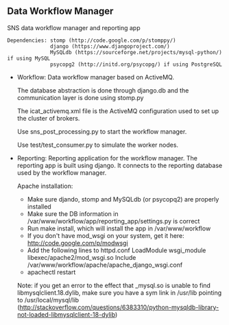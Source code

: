 Data Workflow Manager
---------------------

SNS data workflow manager and reporting app

	Dependencies: stomp (http://code.google.com/p/stomppy/)
	              django (https://www.djangoproject.com/)
	              MySQLdb (https://sourceforge.net/projects/mysql-python/) if using MySQL
	              psycopg2 (http://initd.org/psycopg/) if using PostgreSQL

- Workflow: Data workflow manager based on ActiveMQ.

	The database abstraction is done through django.db and the
	communication layer is done using stomp.py
	
	The icat_activemq.xml file is the ActiveMQ configuration used to set up the 
	cluster of brokers.
	
	Use sns_post_processing.py to start the workflow manager.
	
	Use test/test_consumer.py to simulate the worker nodes.

- Reporting: Reporting application for the workflow manager.
	The reporting app is built using django. It connects to the reporting
	database used by the workflow manager.

	Apache installation:
	- Make sure djando, stomp and MySQLdb (or psycopq2) are properly installed
	- Make sure the DB information in /var/www/workflow/app/reporting_app/settings.py is correct
	- Run make install, which will install the app in /var/www/workflow
	- If you don't have mod_wsgi on your system, get it here: http://code.google.com/p/modwsgi
	- Add the following lines to httpd.conf
		LoadModule wsgi_module libexec/apache2/mod_wsgi.so
		Include /var/www/workflow/apache/apache_django_wsgi.conf
	- apachectl restart	
	
	Note: if you get an error to the effect that _mysql.so is unable to find libmysqlclient.18.dylib,
	make sure you have a sym link in /usr/lib pointing to /usr/local/mysql/lib
	(http://stackoverflow.com/questions/6383310/python-mysqldb-library-not-loaded-libmysqlclient-18-dylib)
	